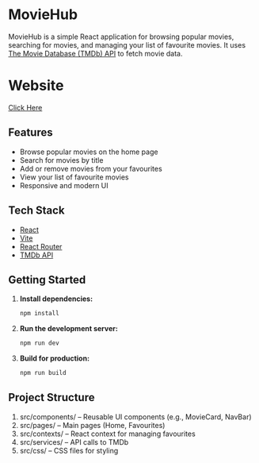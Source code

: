 # MovieHub

MovieHub is a simple React application for browsing popular movies, searching for movies, and managing your list of favourite movies. It uses [The Movie Database (TMDb) API](https://www.themoviedb.org/documentation/api) to fetch movie data.

# Website

[Click Here](https://moviehub-devs31.netlify.app/)

## Features

- Browse popular movies on the home page
- Search for movies by title
- Add or remove movies from your favourites
- View your list of favourite movies
- Responsive and modern UI

## Tech Stack

- [React](https://react.dev/)
- [Vite](https://vitejs.dev/)
- [React Router](https://reactrouter.com/)
- [TMDb API](https://www.themoviedb.org/documentation/api)

## Getting Started

1. **Install dependencies:**
   ```sh
   npm install

2. **Run the development server:**
   ```sh
   npm run dev

3. **Build for production:**
   ```sh
   npm run build

## Project Structure
1. src/components/ – Reusable UI components (e.g., MovieCard, NavBar)
2. src/pages/ – Main pages (Home, Favourites)
3. src/contexts/ – React context for managing favourites
4. src/services/ – API calls to TMDb
5. src/css/ – CSS files for styling
